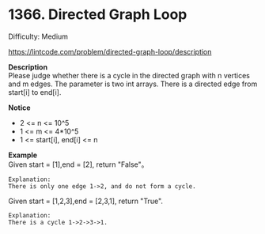 # 1366. Directed Graph Loop

Difficulty: Medium

https://lintcode.com/problem/directed-graph-loop/description

**Description**  
Please judge whether there is a cycle in the directed graph with n vertices and m edges. The parameter is two int arrays. There is a directed edge from start[i] to end[i].

**Notice**  
* 2 <= n <= 10^5
* 1 <= m <= 4*10^5
* 1 <= start[i], end[i] <= n

**Example**  
Given start = [1],end = [2], return "False"。
```
Explanation:
There is only one edge 1->2, and do not form a cycle.
```
Given start = [1,2,3],end = [2,3,1], return "True".
```
Explanation:
There is a cycle 1->2->3->1.
```
